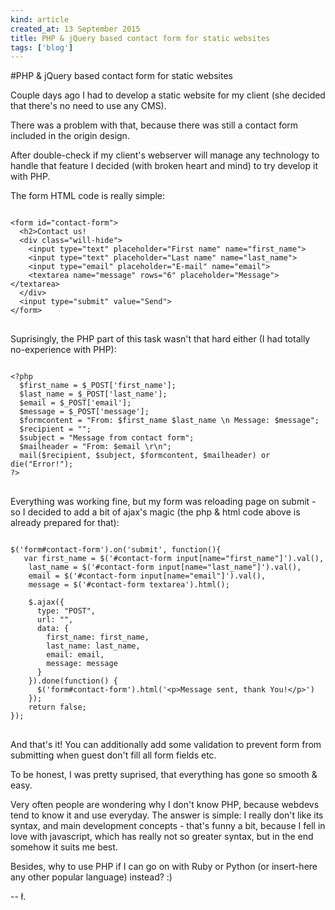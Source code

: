 ```yaml
---
kind: article
created_at: 13 September 2015
title: PHP & jQuery based contact form for static websites
tags: ['blog']
---
```


#PHP & jQuery based contact form for static websites

Couple days ago I had to develop a static website for my client (she decided that there's no need to use any CMS).

There was a problem with that, because there was still a contact form included in the origin design. 

After double-check if my client's webserver will manage any technology to handle that feature I decided (with broken heart and mind) to try develop it with PHP.

The form HTML code is really simple:

<pre>
<code class="html">
&lt;form id="contact-form">
  &lt;h2>Contact us!</h2>
  &lt;div class="will-hide">
    &lt;input type="text" placeholder="First name" name="first_name">
    &lt;input type="text" placeholder="Last name" name="last_name">
    &lt;input type="email" placeholder="E-mail" name="email">
    &lt;textarea name="message" rows="6" placeholder="Message">&lt;/textarea>
  &lt;/div>
  &lt;input type="submit" value="Send">
&lt;/form>
</code>
</pre>

Suprisingly, the PHP part of this task wasn't that hard either (I had totally no-experience with PHP):

<pre>
<code class="php">
&lt;?php
  $first_name = $_POST['first_name'];
  $last_name = $_POST['last_name'];
  $email = $_POST['email'];
  $message = $_POST['message'];
  $formcontent = "From: $first_name $last_name \n Message: $message";
  $recipient = "<destination@email>";
  $subject = "Message from contact form";
  $mailheader = "From: $email \r\n";
  mail($recipient, $subject, $formcontent, $mailheader) or die("Error!");
?>
</code>
</pre>

Everything was working fine, but my form was reloading page on submit - so I decided to add a bit of ajax's magic (the php & html code above is already prepared for that):

<pre>
<code class="javascript">
$('form#contact-form').on('submit', function(){
   var first_name = $('#contact-form input[name="first_name"]').val(),
    last_name = $('#contact-form input[name="last_name"]').val(),
    email = $('#contact-form input[name="email"]').val(),
    message = $('#contact-form textarea').html();
       
    $.ajax({
      type: "POST",
      url: "<path/to/your/php/file>",
      data: {
        first_name: first_name,
        last_name: last_name,
        email: email,
        message: message
      }
    }).done(function() {
      $('form#contact-form').html('&lt;p>Message sent, thank You!&lt;/p>')
    });
    return false;
});
</code>
</pre>

And that's it! You can additionally add some validation to prevent form from submitting when guest don't fill all form fields etc.

To be honest, I was pretty suprised, that everything has gone so smooth & easy.

Very often people are wondering why I don't know PHP, because webdevs tend to know it and use everyday. The answer is simple: I really don't like its syntax, and main development concepts - that's funny a bit, because I fell in love with javascript, which has really not so greater syntax, but in the end somehow it suits me best. 

Besides, why to use PHP if I can go on with Ruby or Python (or insert-here any other popular language) instead? :)

-- ł.
